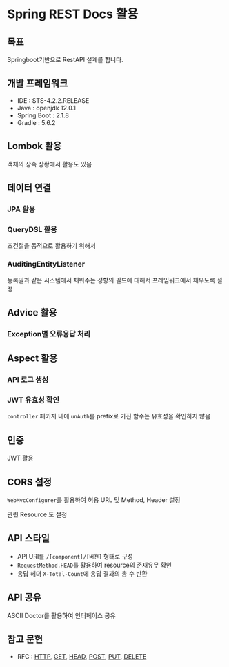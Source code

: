 # Spring REST Docs 활용

## 목표
Springboot기반으로 RestAPI 설계를 합니다.


## 개발 프레임워크
 - IDE : STS-4.2.2.RELEASE
 - Java : openjdk 12.0.1
 - Spring Boot : 2.1.8
 - Gradle : 5.6.2
 
 
## Lombok 활용

객체의 상속 상황에서 활용도 있음

## 데이터 연결

### JPA 활용

### QueryDSL 활용

조건절을 동적으로 활용하기 위해서

### AuditingEntityListener

등록일과 같은 시스템에서 채워주는 성향의 필드에 대해서 프레임워크에서 채우도록 설정


## Advice 활용

### Exception별 오류응답 처리


## Aspect 활용

### API 로그 생성

### JWT 유효성 확인

`controller` 패키지 내에 `unAuth`를 prefix로 가진 함수는 유효성을 확인하지 않음


## 인증

JWT 활용


## CORS 설정

`WebMvcConfigurer`를 활용하여 허용 URL 및 Method, Header 설정

관련 Resource 도 설정


## API 스타일

- API URI를 `/[component]/[버전]` 형태로 구성
- `RequestMethod.HEAD`를 활용하여 resource의 존재유무 확인
- 응답 헤더 `X-Total-Count`에 응답 결과의 총 수 반환


## API 공유

ASCII Doctor를 활용하여 인터페이스 공유


## 참고 문헌
 - RFC : [HTTP](https://tools.ietf.org/html/rfc7231), [GET](https://tools.ietf.org/html/rfc7231#section-4.3.1), [HEAD](https://tools.ietf.org/html/rfc7231#section-4.3.2), [POST](https://tools.ietf.org/html/rfc7231#section-4.3.3), [PUT](https://tools.ietf.org/html/rfc7231#section-4.3.4), [DELETE](https://tools.ietf.org/html/rfc7231#section-4.3.5)
